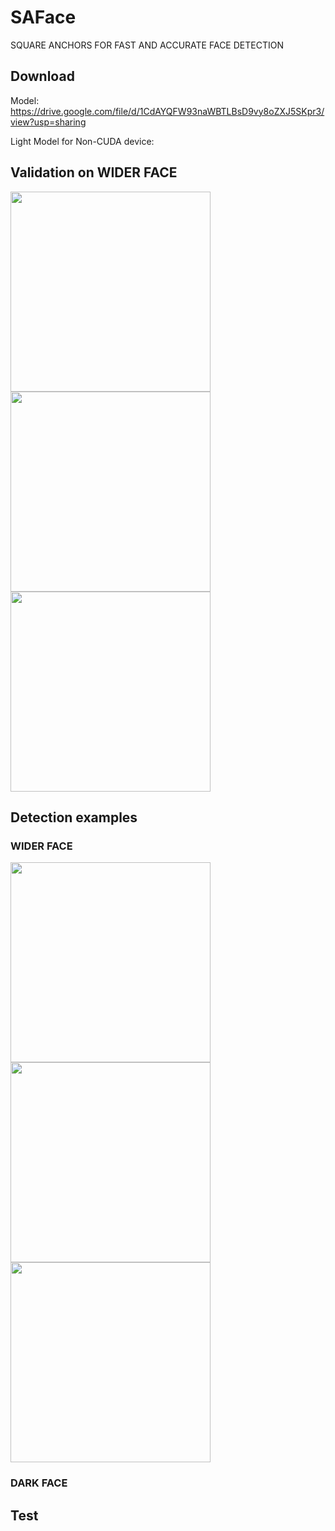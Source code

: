 # SAFace
SQUARE ANCHORS FOR FAST AND ACCURATE FACE DETECTION

## Download

Model: https://drive.google.com/file/d/1CdAYQFW93naWBTLBsD9vy8oZXJ5SKpr3/view?usp=sharing

Light Model for Non-CUDA device:

## Validation on WIDER FACE

<img src="https://github.com/zhouliguo/SAFace/blob/main/results/e.png" height="320"><img src="https://github.com/zhouliguo/SAFace/blob/main/results/m.png" height="320"><img src="https://github.com/zhouliguo/SAFace/blob/main/results/h.png" height="320"/>

##  Detection examples

### WIDER FACE
<img src="https://github.com/zhouliguo/SAFace/blob/main/results/w1.png" height="320"><img src="https://github.com/zhouliguo/SAFace/blob/main/results/w2.png" height="320"><img src="https://github.com/zhouliguo/SAFace/blob/main/results/w3.png" height="320"/>
### DARK FACE

## Test
